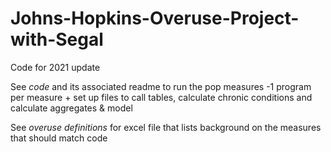 # Johns-Hopkins-Overuse-Project-with-Segal
Code for 2021 update

See *code* and its associated readme to run the pop measures 
-1 program per measure + set up files to call tables, calculate chronic conditions and calculate aggregates & model

See *overuse definitions* for excel file that lists background on the measures that should match code